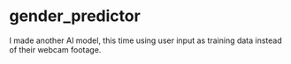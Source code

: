 # gender_predictor
I made another AI model, this time using user input as training data instead of their webcam footage.
